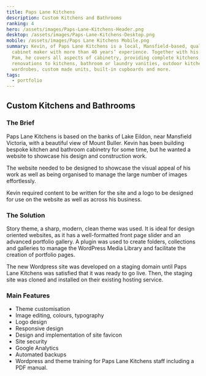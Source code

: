 ```yaml
---
title: Paps Lane Kitchens
description: Custom Kitchens and Bathrooms
ranking: 4
hero: /assets/images/Paps-Lane-Kitchens-Header.png
desktop: /assets/images/Paps-Lane-Kitchens-Desktop.png
mobile: /assets/images/Paps Lane Kitchens Mobile.png
summary: Kevin, of Paps Lane Kitchens is a local, Mansfield-based, qualified
  cabinet maker with more than 40 years’ experience. Together with his partner,
  Pam, he covers all aspects of cabinetry, providing complete kitchens,
  renovations to kitchens, bathroom or laundry vanities, outdoor kitchens,
  wardrobes, custom made units, built-in cupboards and more.
tags:
  - portfolio
---
```


## Custom Kitchens and Bathrooms

### The Brief

Paps Lane Kitchens is based on the banks of Lake Eildon, near Mansfield Victoria, with a beautiful view of Mount Buller. Kevin has been building bespoke kitchen and bathroom cabinetry for some time, but he wanted a website to showcase his design and construction work.

The website needed to be designed to showcase the visual appeal of his work as well as being organised to manage the large number of images effortlessly.

Kevin required content to be written for the site and a logo to be designed for use on the website as well as across his business.

### The Solution

Story theme, a sharp, modern, clean theme was used. It is ideal for design oriented websites, as it has a well-formatted front page slider and an advanced portfolio gallery. A plugin was used to create folders, collections and galleries to manage the WordPress Media Library and facilitate the creation of portfolio pages.

The new Wordpress site was developed on a staging domain until Paps Lane Kitchens was satisfied that it was ready to go live. Then, the staging site was cloned and installed on their existing hosting service.

### Main Features

- Theme customisation
- Image editing, colours, typography
- Logo design
- Responsive design
- Design and implementation of site favicon
- Site security
- Google Analytics
- Automated backups
- Wordpress and theme training for Paps Lane Kitchens staff including a PDF manual.
